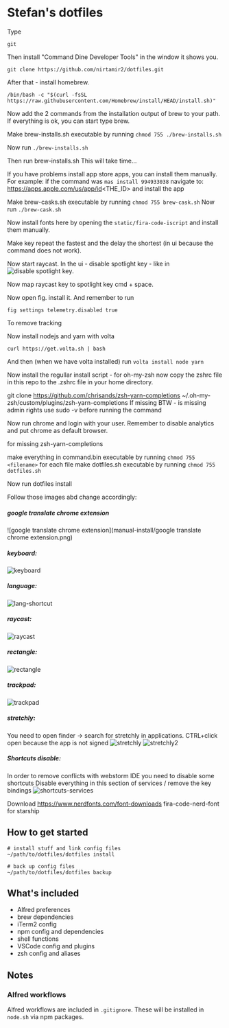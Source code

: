 # Stefan's dotfiles

Type

```
git
```

Then install "Command Dine Developer Tools" in the window it shows you.

```
git clone https://github.com/nirtamir2/dotfiles.git
```

After that - install homebrew.

```
/bin/bash -c "$(curl -fsSL https://raw.githubusercontent.com/Homebrew/install/HEAD/install.sh)"
```

Now add the 2 commands from the installation output of brew to your path. If everything is ok, you can start type brew.

Make brew-installs.sh executable by running `chmod 755 ./brew-installs.sh`

Now run ```./brew-installs.sh```

Then run brew-installs.sh This will take time...

If you have problems install app store apps, you can install them manually. For example: if the command
was `mas install 994933038` navigate to:
https://apps.apple.com/us/app/id<THE_ID>
and install the app

Make brew-casks.sh executable by running `chmod 755 brew-cask.sh`
Now run ```./brew-cask.sh```

Now install fonts here by opening the `static/fira-code-iscript` and install them manually.

Make key repeat the fastest and the delay the shortest (in ui because the command does not work).

Now start raycast. In the ui - disable spotlight key - like in ![disable spotlight key](./spotlight.png).

Now map raycast key to spotlight key cmd + space.

Now open fig. install it. And remember to run

```
fig settings telemetry.disabled true
```

To remove tracking

Now install nodejs and yarn with volta

```
curl https://get.volta.sh | bash
```

And then (when we have volta installed) run
```volta install node yarn```

Now install the regullar install script - for oh-my-zsh
now copy the zshrc file in this repo to the .zshrc file in your home directory.

git clone https://github.com/chrisands/zsh-yarn-completions ~/.oh-my-zsh/custom/plugins/zsh-yarn-completions
If missing
BTW - is missing admin rights use sudo -v before running the command

Now run chrome and login with your user. Remember to disable analytics and put chrome as default browser.

for missing zsh-yarn-completions


make everything in command.bin executable by running `chmod 755 <filename>` for each file
make dotfiles.sh executable by running `chmod 755 dotfiles.sh`

Now run dotfiles install

Follow those images abd change accordingly:
##### google translate chrome extension
![google translate chrome extension](manual-install/google translate chrome extension.png)
##### keyboard:
![keyboard](manual-install/keyboard.png)
##### language:
![lang-shortcut](manual-install/lang-shortcut.png)
##### raycast:
![raycast](manual-install/raycast.png)
##### rectangle:
![rectangle](manual-install/rectangle.png)
##### trackpad:
![trackpad](manual-install/trackpad.png)
##### stretchly:
You need to open finder -> search for stretchly in applications. CTRL+click open because the app is not signed
![stretchly](manual-install/stretchly.png)
![stretchly2](manual-install/stretchly2.png)
##### Shortcuts disable:
In order to remove conflicts with webstorm IDE you need to disable some shortcuts
Disable everything in this section of services / remove the key bindings
![shortcuts-services](manual-install/shortcuts-services.png)


Download https://www.nerdfonts.com/font-downloads fira-code-nerd-font for starship


## How to get started

```
# install stuff and link config files
~/path/to/dotfiles/dotfiles install

# back up config files
~/path/to/dotfiles/dotfiles backup
```

## What's included

- Alfred preferences
- brew dependencies
- iTerm2 config
- npm config and dependencies
- shell functions
- VSCode config and plugins
- zsh config and aliases

## Notes

### Alfred workflows

Alfred workflows are included in `.gitignore`. These will be installed in `node.sh` via npm packages.
